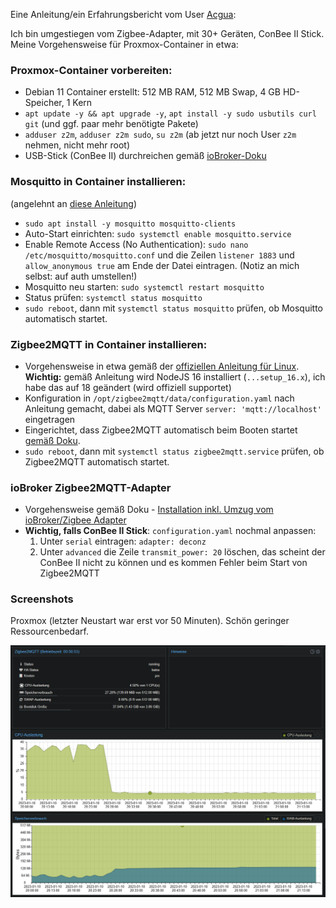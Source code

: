 Eine Anleitung/ein Erfahrungsbericht vom User [Acgua](https://github.com/Acgua):

Ich bin umgestiegen vom Zigbee-Adapter, mit 30+ Geräten, ConBee II Stick.
Meine Vorgehensweise für Proxmox-Container in etwa:

### Proxmox-Container vorbereiten:

-   Debian 11 Container erstellt: 512 MB RAM, 512 MB Swap, 4 GB HD-Speicher, 1 Kern
-   `apt update -y && apt upgrade -y`, `apt install -y sudo usbutils curl git` (und ggf. paar mehr benötigte Pakete)
-   `adduser z2m`, `adduser z2m sudo`, `su z2m` (ab jetzt nur noch User `z2m` nehmen, nicht mehr root)
-   USB-Stick (ConBee II) durchreichen gemäß [ioBroker-Doku](https://github.com/ioBroker/ioBroker.docs/blob/master/docs/de/install/proxmox.md#proxmox---lxc-linux-containers---usb-ger%C3%A4te-durchreichen)

### Mosquitto in Container installieren:

(angelehnt an [diese Anleitung](https://randomnerdtutorials.com/how-to-install-mosquitto-broker-on-raspberry-pi/))

-   `sudo apt install -y mosquitto mosquitto-clients`
-   Auto-Start einrichten: `sudo systemctl enable mosquitto.service`
-   Enable Remote Access (No Authentication): `sudo nano /etc/mosquitto/mosquitto.conf` und die Zeilen `listener 1883` und `allow_anonymous true` am Ende der Datei eintragen. (Notiz an mich selbst: auf auth umstellen!)
-   Mosquitto neu starten: `sudo systemctl restart mosquitto`
-   Status prüfen: `systemctl status mosquitto`
-   `sudo reboot`, dann mit `systemctl status mosquitto` prüfen, ob Mosquitto automatisch startet.

### Zigbee2MQTT in Container installieren:

-   Vorgehensweise in etwa gemäß der [offiziellen Anleitung für Linux](https://www.zigbee2mqtt.io/guide/installation/01_linux.html). **Wichtig:** gemäß Anleitung wird NodeJS 16 installiert (`...setup_16.x`), ich habe das auf 18 geändert (wird offiziell supportet)
-   Konfiguration in `/opt/zigbee2mqtt/data/configuration.yaml` nach Anleitung gemacht, dabei als MQTT Server `server: 'mqtt://localhost'` eingetragen
-   Eingerichtet, dass Zigbee2MQTT automatisch beim Booten startet [gemäß Doku](https://www.zigbee2mqtt.io/guide/installation/01_linux.html#optional-running-as-a-daemon-with-systemctl).
-   `sudo reboot`, dann mit `systemctl status zigbee2mqtt.service` prüfen, ob Zigbee2MQTT automatisch startet.

### ioBroker Zigbee2MQTT-Adapter

-   Vorgehensweise gemäß Doku - [Installation inkl. Umzug vom ioBroker/Zigbee Adapter](https://github.com/o0shojo0o/ioBroker.zigbee2mqtt/blob/main/docs/DE/DE_get-started_move.md)
-   **Wichtig, falls ConBee II Stick**: `configuration.yaml` nochmal anpassen:
    1.  Unter `serial` eintragen: `adapter: deconz`
    2.  Unter `advanced` die Zeile `transmit_power: 20` löschen, das scheint der ConBee II nicht zu können und es kommen Fehler beim Start von Zigbee2MQTT

### Screenshots

Proxmox (letzter Neustart war erst vor 50 Minuten). Schön geringer Ressourcenbedarf.

![Proxmox Container Perfomence](../img/ProxmoxContainerPerfomence.png)